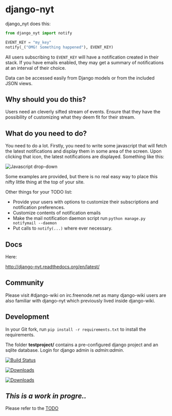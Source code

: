 django-nyt
=============

django_nyt does this:

```python
from django_nyt import notify

EVENT_KEY = "my_key"
notify(_("OMG! Something happened"), EVENT_KEY)
```

All users subscribing to `EVENT_KEY` will have a notification created in their
stack. If you have emails enabled, they may get a summary of notifications at an
interval of their choice.

Data can be accessed easily from Django models or from the included JSON views.

Why should you do this?
-----------------------

Users need an cleverly sifted stream of events. Ensure that they have the
possibility of customizing what they deem fit for their stream.

What do you need to do?
-----------------------

You need to do a lot. Firstly, you need to write some javascript that will
fetch the latest notifications and display them in some area of the screen.
Upon clicking that icon, the latest notifications are displayed. Something like
this:

![Javascript drop-down](https://raw2.github.com/benjaoming/django-nyt/master/docs/misc/screenshot_dropdown.png)

Some examples are provided, but there is no real easy way to place this nifty
little thing at the top of your site.

Other things for your TODO list:

 * Provide your users with options to customize their subscriptions and notification preferences.
 * Customize contents of notification emails
 * Make the mail notification daemon script run `python manage.py notifymail --daemon`
 * Put calls to `notify(...)` where ever necessary.

Docs
-----

Here:

http://django-nyt.readthedocs.org/en/latest/

Community
---------

Please visit #django-wiki on irc.freenode.net as many django-wiki users are also familiar with django-nyt which previously lived inside django-wiki.

Development
------------

In your Git fork, run `pip install -r requirements.txt` to install the requirements.

The folder **testproject/** contains a pre-configured django project and an sqlite database. Login for django admin is *admin:admin*.

[![Build Status](https://travis-ci.org/benjaoming/django-nyt.png?branch=master)](https://travis-ci.org/benjaoming/django-nyt)

[![Downloads](https://pypip.in/d/django-nyt/badge.png)](https://crate.io/package/wiki)

[![Downloads](https://pypip.in/v/django-nyt/badge.png)](https://crate.io/package/wiki)

*This is a work in progre..*
----------------------------

Please refer to the [TODO](https://github.com/benjaoming/django-nyt/blob/master/TODO.md)
